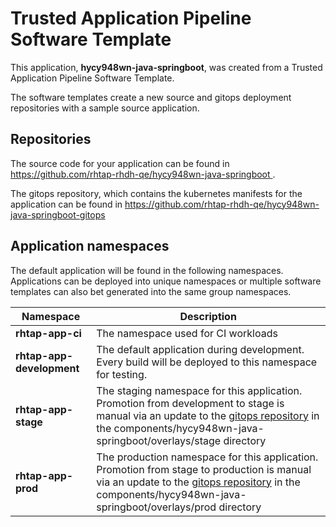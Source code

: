 # Trusted Application Pipeline Software Template

This application, **hycy948wn-java-springboot**, was created from a Trusted Application Pipeline Software Template.

The software templates create a new source and gitops deployment repositories with a sample source application. 

## Repositories

The source code for your application can be found in [https://github.com/rhtap-rhdh-qe/hycy948wn-java-springboot ](https://github.com/rhtap-rhdh-qe/hycy948wn-java-springboot ).
 
The gitops repository, which contains the kubernetes manifests for the application can be found in 
[https://github.com/rhtap-rhdh-qe/hycy948wn-java-springboot-gitops ](https://github.com/rhtap-rhdh-qe/hycy948wn-java-springboot-gitops ) 

## Application namespaces 

The default application will be found in the following namespaces. Applications can be deployed into unique namespaces or multiple software templates can also bet generated into the same group namespaces.  

|  Namespace   |  Description   |  
| -------- | -------- |
| **rhtap-app-ci** | The namespace used for CI workloads |
| **rhtap-app-development** | The default application during development. Every build will be deployed to this namespace for testing. |
| **rhtap-app-stage** | The staging namespace for this application. Promotion from development to stage is manual via an update to the [gitops repository](https://github.com/rhtap-rhdh-qe/hycy948wn-java-springboot-gitops ) in the components/hycy948wn-java-springboot/overlays/stage directory |
| **rhtap-app-prod** | The production namespace for this application. Promotion from stage to production is manual via an update to the [gitops repository](https://github.com/rhtap-rhdh-qe/hycy948wn-java-springboot-gitops ) in the components/hycy948wn-java-springboot/overlays/prod directory |